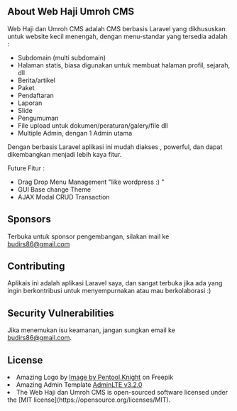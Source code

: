 
## About Web Haji Umroh CMS

Web Haji dan Umroh CMS adalah CMS berbasis Laravel yang dikhususkan untuk website kecil menengah, dengan menu-standar yang tersedia adalah :

- Subdomain (multi subdomain)
- Halaman statis, biasa digunakan untuk membuat halaman profil, sejarah, dll
- Berita/artikel
- Paket
- Pendaftaran
- Laporan
- Slide
- Pengumuman
- File upload untuk dokumen/peraturan/galery/file dll
- Multiple Admin, dengan 1 Admin utama


Dengan berbasis Laravel aplikasi ini  mudah diakses , powerful, dan dapat dikembangkan menjadi lebih kaya fitur.

Future Fitur :
- Drag Drop Menu Management "like wordpress :) "
- GUI Base change Theme
- AJAX Modal CRUD Transaction
   

## Sponsors

Terbuka untuk sponsor pengembangan, silakan mail ke budirs86@gmail.com


## Contributing

Aplikais ini adalah aplikasi Laravel saya, dan sangat terbuka jika ada yang ingin berkontribusi untuk menyempurnakan atau mau berkolaborasi :)


## Security Vulnerabilities

Jika menemukan isu keamanan, jangan sungkan email ke budirs86@gmail.com.

## License
<li>Amazing Logo by <a href="https://www.freepik.com/free-vector/letter-g-geometric-log-design_1117625.htm#query=g%20logo%20design&position=9&from_view=keyword">Image by Pentool.Knight</a> on Freepik</li>
<li>Amazing Admin Template <a href="https://github.com/ColorlibHQ/AdminLTE/releases">AdminLTE v3.2.0</a></li>
<li>The Web Haji dan Umroh CMS is open-sourced software licensed under the [MIT license](https://opensource.org/licenses/MIT).</li>

